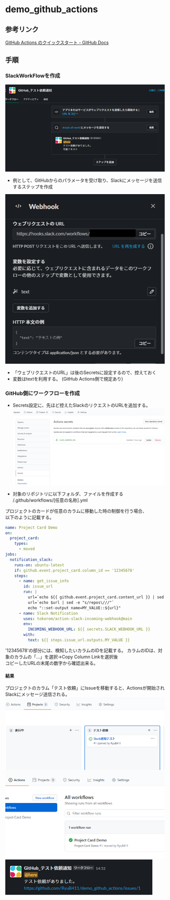 # demo_github_actions

## 参考リンク
[GitHub Actions のクイックスタート - GitHub Docs](https://docs.github.com/ja/actions/quickstart)

## 手順
### SlackWorkFlowを作成
![](img/0001.png)  
+ 例として、GitHubからのパラメータを受け取り、Slackにメッセージを送信するステップを作成

![](img/0002.png)
+ 「ウェブリクエストのURL」は後のSecretsに設定するので、控えておく
+ 変数はtextを利用する。
(GitHub Actions側で規定あり)
### GitHub側にワークフローを作成
+ Secrets設定に、先ほど控えたSlackのリクエストのURLを追加する。
![](img/0003.png)


+ 対象のリポジトリに以下フォルダ、ファイルを作成する
  /.github/workflows/[任意の名称].yml

プロジェクトのカードが任意のカラムに移動した時の制御を行う場合、  
以下のように記載する。  

```yml
name: Project Card Demo
on:
  project_card:
    types:
      - moved
jobs:
  notification_slack:
    runs-on: ubuntu-latest
    if: github.event.project_card.column_id == '12345678'
    steps:
      - name: get_issue_info
        id: issue_url
        run: |
          url=`echo ${{ github.event.project_card.content_url }} | sed -e "s/api\.//"`
          url=`echo $url | sed -e "s/repos\///"`
          echo "::set-output name=MY_VALUE::${url}"
      - name: Slack Notification
        uses: tokorom/action-slack-incoming-webhook@main
        env:
          INCOMING_WEBHOOK_URL: ${{ secrets.SLACK_WEBHOOK_URL }}
        with:
          text: ${{ steps.issue_url.outputs.MY_VALUE }}
```

'12345678'の部分には、検知したいカラムのIDを記載する。
カラムのIDは、対象のカラムの「…」を選択→Copy Column Linkを選択後  
コピーしたURLの末尾の数字から確認出来る。

#### 結果
プロジェクトのカラム「テスト依頼」にIssueを移動すると、Actionsが開始され　　
Slackにメッセージ送信される。  
![](img/0004.png)
![](img/0005.png)
![](img/0006.png)
